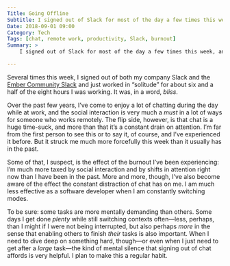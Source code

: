 ```yaml
---
Title: Going Offline
Subtitle: I signed out of Slack for most of the day a few times this week, and it was bliss.
Date: 2018-09-01 09:00
Category: Tech
Tags: [chat, remote work, productivity, Slack, burnout]
Summary: >
    I signed out of Slack for most of the day a few times this week, and it was bliss. Chatting can genuinely be great, but it can also be very disruptive when there are large or hard tasks to be finished.

---
```


Several times this week, I signed out of both my company Slack and the [Ember Community Slack](https://embercommunity.slack.com/) and just worked in “solitude” for about six and a half of the eight hours I was working. It was, in a word, *bliss*.

Over the past few years, I’ve come to enjoy a lot of chatting during the day while at work, and the social interaction is very much a *must* in a lot of ways for someone who works remotely. The flip side, however, is that chat is a huge time-suck, and more than that it’s a constant drain on attention. I’m far from the first person to see this or to say it, of course, and I’ve experienced it before. But it struck me much more forcefully this week than it usually has in the past.

Some of that, I suspect, is the effect of the burnout I’ve been experiencing: I’m much more taxed by social interaction and by shifts in attention right now than I have been in the past. More and more, though, I’ve also become aware of the effect the constant distraction of chat has on me. I am much less effective as a software developer when I am constantly switching modes.

To be sure: some tasks are more mentally demanding than others. Some days I get done *plenty* while still switching contexts often—less, perhaps, than I might if I were not being interrupted, but also perhaps *more* in the sense that enabling others to finish *their* tasks is also important. When I need to dive deep on something hard, though—or even when I just need to get after a *large* task—the kind of mental silence that signing out of chat affords is very helpful. I plan to make this a regular habit.
